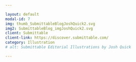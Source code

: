 ```yaml
---

layout: default
modal-id: 7
img: thumb_SubmittableBlogJoshQuick2.svg
img2: SubmittableBlog_imgJoshQuick2.svg
client: Submittable
client-link: https://discover.submittable.com/
category: Illustration
# alt: Submittable Editorial Illustrations by Josh Quick

---
```

